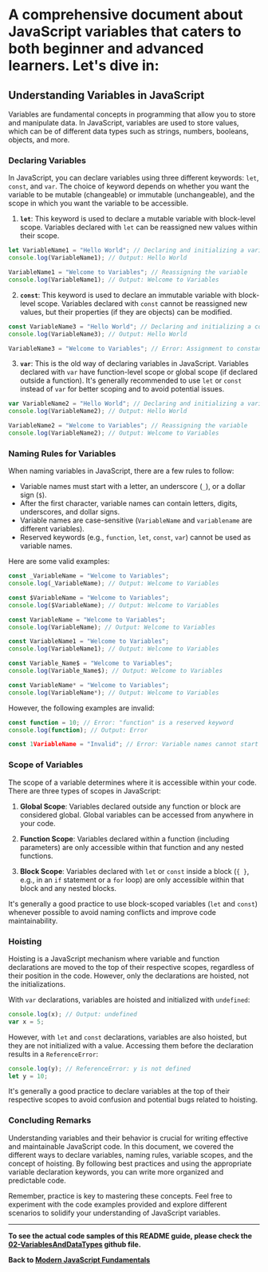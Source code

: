 # A comprehensive document about JavaScript variables that caters to both beginner and advanced learners. Let's dive in:

## Understanding Variables in JavaScript

Variables are fundamental concepts in programming that allow you to store and manipulate data. In JavaScript, variables are used to store values, which can be of different data types such as strings, numbers, booleans, objects, and more.

### Declaring Variables

In JavaScript, you can declare variables using three different keywords: `let`, `const`, and `var`. The choice of keyword depends on whether you want the variable to be mutable (changeable) or immutable (unchangeable), and the scope in which you want the variable to be accessible.

1. **`let`**: This keyword is used to declare a mutable variable with block-level scope. Variables declared with `let` can be reassigned new values within their scope.

```javascript
let VariableName1 = "Hello World"; // Declaring and initializing a variable
console.log(VariableName1); // Output: Hello World
```

```javascript
VariableName1 = "Welcome to Variables"; // Reassigning the variable
console.log(VariableName1); // Output: Welcome to Variables
```

2. **`const`**: This keyword is used to declare an immutable variable with block-level scope. Variables declared with `const` cannot be reassigned new values, but their properties (if they are objects) can be modified.

```javascript
const VariableName3 = "Hello World"; // Declaring and initializing a constant variable
console.log(VariableName3); // Output: Hello World
```

```javascript
VariableName3 = "Welcome to Variables"; // Error: Assignment to constant variable
```

3. **`var`**: This is the old way of declaring variables in JavaScript. Variables declared with `var` have function-level scope or global scope (if declared outside a function). It's generally recommended to use `let` or `const` instead of `var` for better scoping and to avoid potential issues.

```javascript
var VariableName2 = "Hello World"; // Declaring and initializing a variable
console.log(VariableName2); // Output: Hello World
```

```javascript
VariableName2 = "Welcome to Variables"; // Reassigning the variable
console.log(VariableName2); // Output: Welcome to Variables
```

### Naming Rules for Variables

When naming variables in JavaScript, there are a few rules to follow:

- Variable names must start with a letter, an underscore (`_`), or a dollar sign (`$`).
- After the first character, variable names can contain letters, digits, underscores, and dollar signs.
- Variable names are case-sensitive (`VariableName` and `variablename` are different variables).
- Reserved keywords (e.g., `function`, `let`, `const`, `var`) cannot be used as variable names.

Here are some valid examples:

```javascript
const _VariableName = "Welcome to Variables";
console.log(_VariableName); // Output: Welcome to Variables
```

```javascript
const $VariableName = "Welcome to Variables";
console.log($VariableName); // Output: Welcome to Variables
```

```javascript
const VariableName = "Welcome to Variables";
console.log(VariableName); // Output: Welcome to Variables
```

```javascript
const VariableName1 = "Welcome to Variables";
console.log(VariableName1); // Output: Welcome to Variables
```

```javascript
const Variable_Name$ = "Welcome to Variables";
console.log(Variable_Name$); // Output: Welcome to Variables
```

```javascript
const VariableName* = "Welcome to Variables";
console.log(VariableName*); // Output: Welcome to Variables

```

However, the following examples are invalid:

```javascript
const function = 10; // Error: "function" is a reserved keyword
console.log(function); // Output: Error
```

```javascript
const 1VariableName = "Invalid"; // Error: Variable names cannot start with a digit
```

### Scope of Variables

The scope of a variable determines where it is accessible within your code. There are three types of scopes in JavaScript:

1. **Global Scope**: Variables declared outside any function or block are considered global. Global variables can be accessed from anywhere in your code.

2. **Function Scope**: Variables declared within a function (including parameters) are only accessible within that function and any nested functions.

3. **Block Scope**: Variables declared with `let` or `const` inside a block (`{ }`, e.g., in an `if` statement or a `for` loop) are only accessible within that block and any nested blocks.

It's generally a good practice to use block-scoped variables (`let` and `const`) whenever possible to avoid naming conflicts and improve code maintainability.

### Hoisting

Hoisting is a JavaScript mechanism where variable and function declarations are moved to the top of their respective scopes, regardless of their position in the code. However, only the declarations are hoisted, not the initializations.

With `var` declarations, variables are hoisted and initialized with `undefined`:

```javascript
console.log(x); // Output: undefined
var x = 5;
```

However, with `let` and `const` declarations, variables are also hoisted, but they are not initialized with a value. Accessing them before the declaration results in a `ReferenceError`:

```javascript
console.log(y); // ReferenceError: y is not defined
let y = 10;
```

It's generally a good practice to declare variables at the top of their respective scopes to avoid confusion and potential bugs related to hoisting.

### Concluding Remarks

Understanding variables and their behavior is crucial for writing effective and maintainable JavaScript code. In this document, we covered the different ways to declare variables, naming rules, variable scopes, and the concept of hoisting. By following best practices and using the appropriate variable declaration keywords, you can write more organized and predictable code.

Remember, practice is key to mastering these concepts. Feel free to experiment with the code examples provided and explore different scenarios to solidify your understanding of JavaScript variables.

---

**To see the actual code samples of this README guide, please check the [02-VariablesAndDataTypes](https://github.com/GunaPalanivel/Modern-JavaScript-Fundamentals/tree/main/02-VariablesAndDataTypes) github file.**

**Back to [Modern JavaScript Fundamentals](https://gunapalanivel.github.io/Modern-JavaScript-Fundamentals/)**
